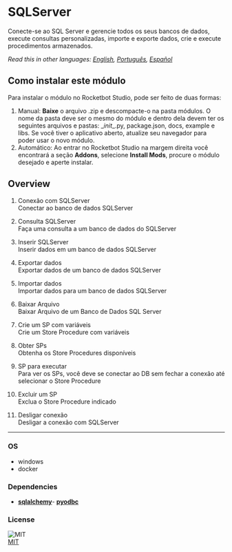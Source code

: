 



# SQLServer
  
Conecte-se ao SQL Server e gerencie todos os seus bancos de dados, execute consultas personalizadas, importe e exporte dados, crie e execute procedimentos armazenados.  

*Read this in other languages: [English](README.md), [Português](README.pr.md), [Español](README.es.md)*

## Como instalar este módulo
  
Para instalar o módulo no Rocketbot Studio, pode ser feito de duas formas:
1. Manual: __Baixe__ o arquivo .zip e descompacte-o na pasta módulos. O nome da pasta deve ser o mesmo do módulo e dentro dela devem ter os seguintes arquivos e pastas: \__init__.py, package.json, docs, example e libs. Se você tiver o aplicativo aberto, atualize seu navegador para poder usar o novo módulo.
2. Automático: Ao entrar no Rocketbot Studio na margem direita você encontrará a seção **Addons**, selecione **Install Mods**, procure o módulo desejado e aperte instalar.  


## Overview


1. Conexão com SQLServer  
Conectar ao banco de dados SQLServer

2. Consulta SQLServer  
Faça uma consulta a um banco de dados do SQLServer

3. Inserir SQLServer  
Inserir dados em um banco de dados SQLServer

4. Exportar dados  
Exportar dados de um banco de dados SQLServer

5. Importar dados  
Importar dados para um banco de dados SQLServer

6. Baixar Arquivo  
Baixar Arquivo de um Banco de Dados SQL Server

7. Crie um SP com variáveis  
Crie um Store Procedure com variáveis

8. Obter SPs  
Obtenha os Store Procedures disponíveis

9. SP para executar  
Para ver os SPs, você deve se conectar ao DB sem fechar a conexão até selecionar o Store Procedure

10. Excluir um SP  
Exclua o Store Procedure indicado

11. Desligar conexão  
Desligar a conexão com SQLServer  




----
### OS

- windows
- docker

### Dependencies
- [**sqlalchemy**](https://pypi.org/project/sqlalchemy/)- [**pyodbc**](https://pypi.org/project/pyodbc/)
### License
  
![MIT](https://camo.githubusercontent.com/107590fac8cbd65071396bb4d04040f76cde5bde/687474703a2f2f696d672e736869656c64732e696f2f3a6c6963656e73652d6d69742d626c75652e7376673f7374796c653d666c61742d737175617265)  
[MIT](http://opensource.org/licenses/mit-license.ph)